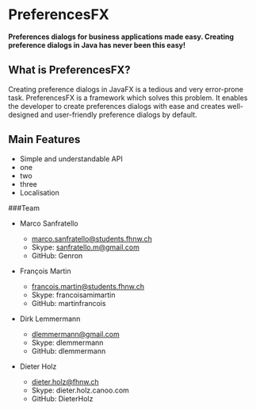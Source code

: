 
# PreferencesFX
**Preferences dialogs for business applications made easy. Creating preference dialogs in Java has never been this easy!**

## What is PreferencesFX?

Creating preference dialogs in JavaFX is a tedious and very error-prone task. PreferencesFX is a framework which solves this problem. 
It enables the developer to create preferences dialogs with ease and creates well-designed and user-friendly preference dialogs by default. 

## Main Features

- Simple and understandable  API
- one
- two
- three
- Localisation


###Team
 
- Marco Sanfratello
  - marco.sanfratello@students.fhnw.ch
  - Skype: sanfratello.m@gmail.com 
  - GitHub: Genron

- François Martin
  - francois.martin@students.fhnw.ch 
  - Skype: francoisamimartin
  - GitHub: martinfrancois
  
- Dirk Lemmermann
  - dlemmermann@gmail.com
  - Skype: dlemmermann
  - GitHub: dlemmermann
  
- Dieter Holz
  - dieter.holz@fhnw.ch
  - Skype: dieter.holz.canoo.com
  - GitHub: DieterHolz

